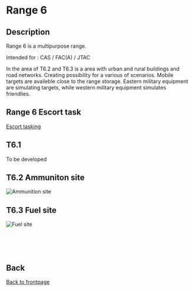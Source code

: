 # Range 6

## Description
Range 6 is a multipurpose range.

Intended for : CAS / FAC(A) / JTAC

In the area of T6.2 and T6.3 is a area with urban and rural buildings and road networks. Creating possibility for a various of scenarios.
Mobile targets are availeble close to the range storage.   Eastern military equipment are simulating targets, while western military equipment simulates friendlies.

## Range 6 Escort task
[Escort tasking](/ATRM_Brief/Pages/Generic_groundforce.html) 


## T6.1
To be developed


## T6.2 Ammuniton site

![Ammunition site](/ATRM_Brief/Pictures/T6_2.PNG)





## T6.3 Fuel site

![Fuel site](/ATRM_Brief/Pictures/T6_3.PNG)
<br>
<br>
<br>
<br>
<br>
## Back
[Back to frontpage](https://132nd-vwing.github.io/ATRM_Brief/)